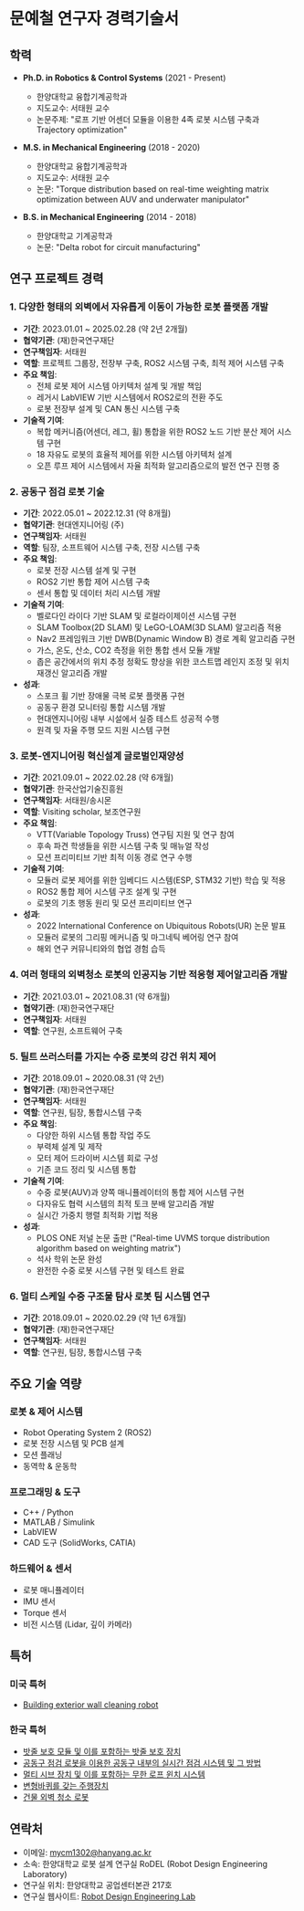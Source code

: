 # 문예철 연구자 경력기술서

## 학력
- **Ph.D. in Robotics & Control Systems** (2021 - Present)
  - 한양대학교 융합기계공학과
  - 지도교수: 서태원 교수
  - 논문주제: "로프 기반 어센더 모듈을 이용한 4족 로봇 시스템 구축과 Trajectory optimization"

- **M.S. in Mechanical Engineering** (2018 - 2020)
  - 한양대학교 융합기계공학과
  - 지도교수: 서태원 교수
  - 논문: "Torque distribution based on real-time weighting matrix optimization between AUV and underwater manipulator"

- **B.S. in Mechanical Engineering** (2014 - 2018)
  - 한양대학교 기계공학과
  - 논문: "Delta robot for circuit manufacturing"

## 연구 프로젝트 경력

### 1. 다양한 형태의 외벽에서 자유롭게 이동이 가능한 로봇 플랫폼 개발
- **기간**: 2023.01.01 ~ 2025.02.28 (약 2년 2개월)
- **협약기관**: (재)한국연구재단
- **연구책임자**: 서태원
- **역할**: 프로젝트 그룹장, 전장부 구축, ROS2 시스템 구축, 최적 제어 시스템 구축
- **주요 책임**:
  - 전체 로봇 제어 시스템 아키텍처 설계 및 개발 책임
  - 레거시 LabVIEW 기반 시스템에서 ROS2로의 전환 주도
  - 로봇 전장부 설계 및 CAN 통신 시스템 구축
- **기술적 기여**:
  - 복합 메커니즘(어센더, 레그, 휠) 통합을 위한 ROS2 노드 기반 분산 제어 시스템 구현
  - 18 자유도 로봇의 효율적 제어를 위한 시스템 아키텍처 설계
  - 오픈 루프 제어 시스템에서 자율 최적화 알고리즘으로의 발전 연구 진행 중

### 2. 공동구 점검 로봇 기술
- **기간**: 2022.05.01 ~ 2022.12.31 (약 8개월)
- **협약기관**: 현대엔지니어링 (주)
- **연구책임자**: 서태원
- **역할**: 팀장, 소프트웨어 시스템 구축, 전장 시스템 구축
- **주요 책임**:
  - 로봇 전장 시스템 설계 및 구현
  - ROS2 기반 통합 제어 시스템 구축
  - 센서 통합 및 데이터 처리 시스템 개발
- **기술적 기여**:
  - 벨로다인 라이다 기반 SLAM 및 로컬라이제이션 시스템 구현
  - SLAM Toolbox(2D SLAM) 및 LeGO-LOAM(3D SLAM) 알고리즘 적용
  - Nav2 프레임워크 기반 DWB(Dynamic Window B) 경로 계획 알고리즘 구현
  - 가스, 온도, 산소, CO2 측정을 위한 통합 센서 모듈 개발
  - 좁은 공간에서의 위치 추정 정확도 향상을 위한 코스트맵 레인지 조정 및 위치 재갱신 알고리즘 개발
- **성과**:
  - 스포크 휠 기반 장애물 극복 로봇 플랫폼 구현
  - 공동구 환경 모니터링 통합 시스템 개발
  - 현대엔지니어링 내부 시설에서 실증 테스트 성공적 수행
  - 원격 및 자율 주행 모드 지원 시스템 구현

### 3. 로봇-엔지니어링 혁신설계 글로벌인재양성
- **기간**: 2021.09.01 ~ 2022.02.28 (약 6개월)
- **협약기관**: 한국산업기술진흥원
- **연구책임자**: 서태원/송시몬
- **역할**: Visiting scholar, 보조연구원
- **주요 책임**:
  - VTT(Variable Topology Truss) 연구팀 지원 및 연구 참여
  - 후속 파견 학생들을 위한 시스템 구축 및 매뉴얼 작성
  - 모션 프리미티브 기반 최적 이동 경로 연구 수행
- **기술적 기여**:
  - 모듈러 로봇 제어를 위한 임베디드 시스템(ESP, STM32 기반) 학습 및 적용
  - ROS2 통합 제어 시스템 구조 설계 및 구현
  - 로봇의 기초 행동 원리 및 모션 프리미티브 연구
- **성과**:
  - 2022 International Conference on Ubiquitous Robots(UR) 논문 발표
  - 모듈러 로봇의 그리핑 메커니즘 및 마그네틱 베어링 연구 참여
  - 해외 연구 커뮤니티와의 협업 경험 습득

### 4. 여러 형태의 외벽청소 로봇의 인공지능 기반 적응형 제어알고리즘 개발
- **기간**: 2021.03.01 ~ 2021.08.31 (약 6개월)
- **협약기관**: (재)한국연구재단
- **연구책임자**: 서태원
- **역할**: 연구원, 소프트웨어 구축

### 5. 틸트 쓰러스터를 가지는 수중 로봇의 강건 위치 제어
- **기간**: 2018.09.01 ~ 2020.08.31 (약 2년)
- **협약기관**: (재)한국연구재단
- **연구책임자**: 서태원
- **역할**: 연구원, 팀장, 통합시스템 구축
- **주요 책임**:
  - 다양한 하위 시스템 통합 작업 주도
  - 부력체 설계 및 제작
  - 모터 제어 드라이버 시스템 회로 구성
  - 기존 코드 정리 및 시스템 통합
- **기술적 기여**:
  - 수중 로봇(AUV)과 양쪽 매니퓰레이터의 통합 제어 시스템 구현
  - 다자유도 협력 시스템의 최적 토크 분배 알고리즘 개발
  - 실시간 가중치 행렬 최적화 기법 적용
- **성과**:
  - PLOS ONE 저널 논문 출판 ("Real-time UVMS torque distribution algorithm based on weighting matrix")
  - 석사 학위 논문 완성
  - 완전한 수중 로봇 시스템 구현 및 테스트 완료

### 6. 멀티 스케일 수중 구조물 탐사 로봇 팀 시스템 연구
- **기간**: 2018.09.01 ~ 2020.02.29 (약 1년 6개월)
- **협약기관**: (재)한국연구재단
- **연구책임자**: 서태원
- **역할**: 연구원, 팀장, 통합시스템 구축

## 주요 기술 역량

### 로봇 & 제어 시스템
- Robot Operating System 2 (ROS2)
- 로봇 전장 시스템 및 PCB 설계 
- 모션 플래닝
- 동역학 & 운동학 

### 프로그래밍 & 도구
- C++ / Python
- MATLAB / Simulink
- LabVIEW
- CAD 도구 (SolidWorks, CATIA)

### 하드웨어 & 센서
- 로봇 매니퓰레이터
- IMU 센서 
- Torque 센서
- 비전 시스템 (Lidar, 깊이 카메라)

## 특허

### 미국 특허
- [Building exterior wall cleaning robot](https://patents.google.com/patent/US20240217092A1/en)

### 한국 특허
- [밧줄 보호 모듈 및 이를 포함하는 밧줄 보호 장치](https://doi.org/10.8080/1020220059195)
- [공동구 점검 로봇을 이용한 공동구 내부의 실시간 점검 시스템 및 그 방법](https://doi.org/10.8080/1020230122928)
- [멀티 시브 장치 및 이를 포함하는 무한 로프 윈치 시스템](https://doi.org/10.8080/1020220002870)
- [변형바퀴를 갖는 주행장치](https://doi.org/10.8080/1020190085132)
- [건물 외벽 청소 로봇](https://doi.org/10.8080/1020210065790)

## 연락처
- 이메일: mycm1302@hanyang.ac.kr
- 소속: 한양대학교 로봇 설계 연구실 RoDEL (Robot Design Engineering Laboratory)
- 연구실 위치: 한양대학교 공업센터본관 217호
- 연구실 웹사이트: [Robot Design Engineering Lab](http://rodel.hanyang.ac.kr/)